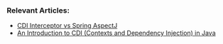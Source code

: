 ### Relevant Articles:
- [CDI Interceptor vs Spring AspectJ](http://www.baeldung.com/cdi-interceptor-vs-spring-aspectj)
- [An Introduction to CDI (Contexts and Dependency Injection) in Java](http://www.baeldung.com/java-ee-cdi)

